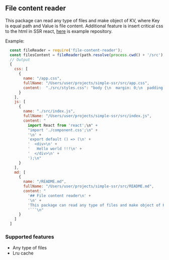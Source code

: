 ## File content reader

This package can read any type of files and make object of KV, where Key is equal path and Value is file content.
Additional feature is insert critical css to the html in SSR react, [here](https://github.com/mstrluke/simple-ssr.git) is example repository.

Example:

```js
  const fileReader = require('file-content-reader');
  const filesContent = fileReader(path.resolve(process.cwd() + '/src'), ['.css', '.js', '.md'], 'utf8');
  // Output
  {
    css: [
      { 
        name: "/app.css",
        fullName: "/Users/user/projects/simple-ssr/src/app.css",
        content:  "./src/styles.css": "body {\n  margin: 0;\n  padding: 28px 16px;\n}"
      }
    ],
    js: [
      { 
        name: "./src/index.js",
        fullName: "/Users/user/projects/simple-ssr/src/index.js",
        content: "
          import React from 'react';\n" +
          "import './component.css';\n" +
          '\n' +
          'export default () => (\n' +
          '  <div>\n' +
          '   Hello world !!!\n' +
          '  </div>\n' +
          ');\n"
      }
    ],
    md: [
      { 
        name: "/README.md",
        fullName: "/Users/user/projects/simple-ssr/src/README.md",
        content: "
          '## File content reader\n' +
          '\n' +
          'This package can read any type of files and make object of KV\n' +
          '```\n"
      }
    ]
  ]
```

### Supported features

- Any type of files
- Lru cache
